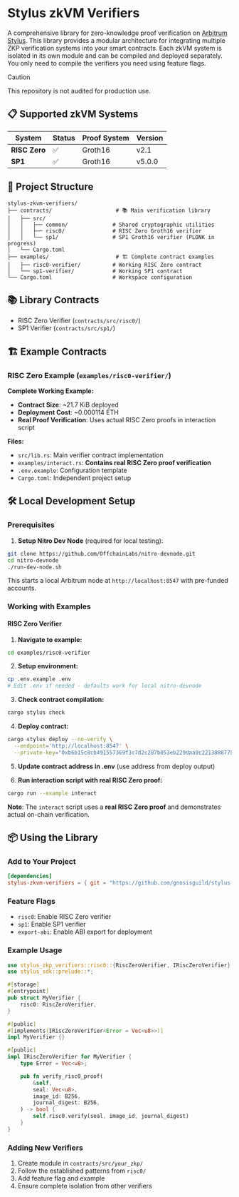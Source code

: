 # Stylus zkVM Verifiers

A comprehensive library for zero-knowledge proof verification on [Arbitrum Stylus](https://docs.arbitrum.io/stylus/gentle-introduction). This library provides a modular architecture for integrating multiple ZKP verification systems into your smart contracts. Each zkVM system is isolated in its own module and can be compiled and deployed separately. You only need to compile the verifiers you need using feature flags.

> [!CAUTION]
>
> This repository is not audited for production use.


## 📋 Supported zkVM Systems

| System | Status | Proof System | Version |
|--------|--------|--------------|----------|
| **RISC Zero** | ✅ | Groth16 | v2.1 |
| **SP1** | ✅ | Groth16 | v5.0.0 |

## 📁 Project Structure

```
stylus-zkvm-verifiers/
├── contracts/                    # 📚 Main verification library
│   ├── src/
│   │   ├── common/              # Shared cryptographic utilities
│   │   ├── risc0/               # RISC Zero Groth16 verifier
│   │   └── sp1/                 # SP1 Groth16 verifier (PLONK in progress)
│   └── Cargo.toml
├── examples/                     # 🏗️ Complete contract examples
│   ├── risc0-verifier/          # Working RISC Zero contract
│   └── sp1-verifier/            # Working SP1 contract
└── Cargo.toml                   # Workspace configuration
```

## 📚 Library Contracts
- RISC Zero Verifier (`contracts/src/risc0/`)
- SP1 Verifier (`contracts/src/sp1/`)

## 🏗️ Example Contracts

### RISC Zero Example (`examples/risc0-verifier/`)

**Complete Working Example:**
- **Contract Size**: ~21.7 KiB deployed
- **Deployment Cost**: ~0.000114 ETH
- **Real Proof Verification**: Uses actual RISC Zero proofs in interaction script

**Files:**
- `src/lib.rs`: Main verifier contract implementation
- `examples/interact.rs`: **Contains real RISC Zero proof verification**
- `.env.example`: Configuration template
- `Cargo.toml`: Independent project setup

## 🛠️ Local Development Setup

### Prerequisites

1. **Setup Nitro Dev Node** (required for local testing):
```bash
git clone https://github.com/OffchainLabs/nitro-devnode.git
cd nitro-devnode
./run-dev-node.sh
```

This starts a local Arbitrum node at `http://localhost:8547` with pre-funded accounts.

### Working with Examples

#### RISC Zero Verifier

1. **Navigate to example:**
```bash
cd examples/risc0-verifier
```

2. **Setup environment:**
```bash
cp .env.example .env
# Edit .env if needed - defaults work for local nitro-devnode
```

3. **Check contract compilation:**
```bash
cargo stylus check
```

4. **Deploy contract:**
```bash
cargo stylus deploy --no-verify \
  --endpoint='http://localhost:8547' \
  --private-key="0xb6b15c8cb491557369f3c7d2c287b053eb229daa9c22138887752191c9520659"
```

5. **Update contract address in .env** (use address from deploy output)

6. **Run interaction script with real RISC Zero proof:**
```bash
cargo run --example interact
```

**Note**: The `interact` script uses a **real RISC Zero proof** and demonstrates actual on-chain verification.

## 📦 Using the Library

### Add to Your Project

```toml
[dependencies]
stylus-zkvm-verifiers = { git = "https://github.com/gnosisguild/stylus-zkvm-verifiers", features = ["risc0"] }
```

### Feature Flags

- `risc0`: Enable RISC Zero verifier
- `sp1`: Enable SP1 verifier
- `export-abi`: Enable ABI export for deployment

### Example Usage

```rust
use stylus_zkp_verifiers::risc0::{RiscZeroVerifier, IRiscZeroVerifier};
use stylus_sdk::prelude::*;

#[storage]
#[entrypoint]
pub struct MyVerifier {
    risc0: RiscZeroVerifier,
}

#[public]
#[implements(IRiscZeroVerifier<Error = Vec<u8>>)]
impl MyVerifier {}

#[public]
impl IRiscZeroVerifier for MyVerifier {
    type Error = Vec<u8>;

    pub fn verify_risc0_proof(
        &self,
        seal: Vec<u8>,
        image_id: B256,
        journal_digest: B256,
    ) -> bool {
        self.risc0.verify(seal, image_id, journal_digest)
    }
}
```

### Adding New Verifiers

1. Create module in `contracts/src/your_zkp/`
2. Follow the established patterns from `risc0/` 
3. Add feature flag and example
4. Ensure complete isolation from other verifiers
